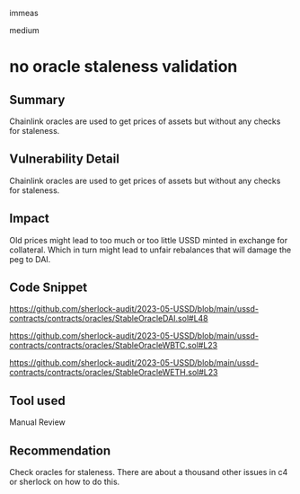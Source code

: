 immeas

medium

# no oracle staleness validation

## Summary
Chainlink oracles are used to get prices of assets but without any checks for staleness.

## Vulnerability Detail
Chainlink oracles are used to get prices of assets but without any checks for staleness.

## Impact
Old prices might lead to too much or too little USSD minted in exchange for collateral. Which in turn might lead to unfair rebalances that will damage the peg to DAI.

## Code Snippet
https://github.com/sherlock-audit/2023-05-USSD/blob/main/ussd-contracts/contracts/oracles/StableOracleDAI.sol#L48

https://github.com/sherlock-audit/2023-05-USSD/blob/main/ussd-contracts/contracts/oracles/StableOracleWBTC.sol#L23

https://github.com/sherlock-audit/2023-05-USSD/blob/main/ussd-contracts/contracts/oracles/StableOracleWETH.sol#L23

## Tool used
Manual Review

## Recommendation
Check oracles for staleness. There are about a thousand other issues in c4 or sherlock on how to do this.